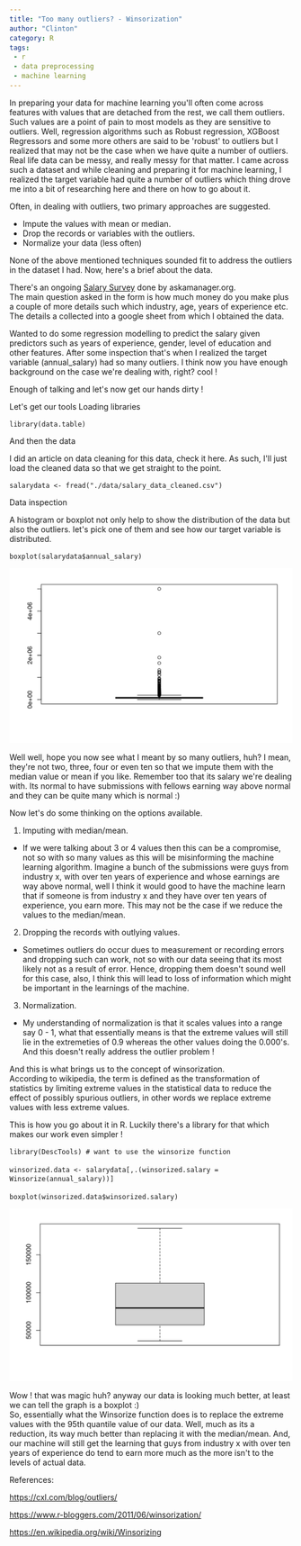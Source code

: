 ```yaml
---
title: "Too many outliers? - Winsorization"
author: "Clinton" 
category: R
tags:
 - r  
 - data preprocessing  
 - machine learning  
---
```



In preparing your data for machine learning you'll often come across features with values that are detached from the rest, we call them outliers.  Such values are a point of pain to most models as they are sensitive to outliers. Well, regression algorithms such as Robust regression, XGBoost Regressors and some more others are said to be 'robust' to outliers but I realized that may not be the case when we have quite a number of outliers. Real life data can be messy, and really messy for that matter. I came across such a dataset and while cleaning and preparing it for machine learning, I realized the target variable had quite a number of outliers which thing drove me into a bit of researching here and there on how to go about it.   

Often, in dealing with outliers,  two primary approaches are suggested.  

  * Impute the values with mean or median.   
  * Drop the records or variables with the outliers.   
  * Normalize your data (less often)
  
None of the above mentioned techniques sounded fit to address the outliers in the dataset I had. Now, here's a brief about the data.   

There's an ongoing [Salary Survey](https://www.askamanager.org/2021/04/how-much-money-do-you-make-4.html) done by askamanager.org.  
The main question asked in the form is how much money do you make plus a couple of more details such which industry, age, years of experience etc. The details a collected into a google sheet from which I obtained the data. 

Wanted to do some regression modelling to predict the salary given predictors such as years of experience, gender, level of education and other features. After some inspection that's when I realized the target variable (annual_salary) had so many outliers. I think now you have enough background on the case we're dealing with, right? cool !   

Enough of talking and let's now get our hands dirty !   

Let's get our tools 
Loading libraries 
```{r}
library(data.table)
```

And then the data  

I did an article on data cleaning for this data, check it here. As such, I'll just load the cleaned data so that we get straight to the point. 

```{r}
salarydata <- fread("./data/salary_data_cleaned.csv") 
```

Data inspection  

A histogram or boxplot not only help to show the distribution of the data but also the outliers. 
let's pick one of them and see how our target variable is distributed.  

```{r}
boxplot(salarydata$annual_salary)
```
![](/assets/boxplotb4.png)   

Well well, hope you now see what I meant by so many outliers, huh? I mean, they're not two, three, four or even ten so that we impute them with the median value or mean if you like. Remember too that its salary we're dealing with. Its normal to have submissions with fellows earning way above normal and they can be quite many which is normal :)     

Now let's do some thinking on the options available.  

1. Imputing with median/mean.  
  - If we were talking about 3 or 4 values then this can be a compromise, not so with so many values as this will be misinforming the machine learning algorithm. Imagine a bunch of the submissions were guys from industry x, with over ten years of experience and whose earnings are way above normal, well I think it would good to have the machine learn that if someone is from industry x and they have over ten years of experience, you earn more. This may not be the case if we reduce the values to the median/mean.   
  
2. Dropping the records with outlying values. 
  - Sometimes outliers do occur dues to measurement or recording errors and dropping such can work, not so with our data seeing that its most likely not as a result of error. Hence, dropping them doesn't sound well for this case, also, I think this will lead to loss of information which might be important in the learnings of the machine.  
  
3. Normalization.  
  - My understanding of normalization is that it scales values into a range say 0 - 1, what that essentially means is that the extreme values will still lie in the extremeties of 0.9 whereas the other values doing the 0.000's. And this doesn't really address the outlier problem !   
  
And this is what brings us to the concept of winsorization.  
According to wikipedia, the term is defined as the transformation of statistics by limiting extreme values in the statistical data to reduce the effect of possibly spurious outliers, in other words we replace extreme values with less extreme values.   

This is how you go about it in R. Luckily there's a library for that which makes our work even simpler !    

```{r}
library(DescTools) # want to use the winsorize function  

winsorized.data <- salarydata[,.(winsorized.salary = Winsorize(annual_salary))]

boxplot(winsorized.data$winsorized.salary) 
```
 ![](/assets/boxplotafter.png)   

Wow ! that was magic huh? anyway our data is looking much better, at least we can tell the graph is a boxplot :)   
So, essentially what the Winsorize function does is to replace the extreme values with the 95th quantile value of our data. Well, much as its a reduction, its way much better than replacing it with the median/mean. And, our machine will still get the learning that guys from industry x with over ten years of experience do tend to earn more much as the more isn't to the levels of actual data.    



References: 

https://cxl.com/blog/outliers/   

https://www.r-bloggers.com/2011/06/winsorization/     

https://en.wikipedia.org/wiki/Winsorizing    



